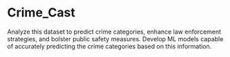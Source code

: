 # Crime_Cast
Analyze this dataset to predict crime categories, enhance law enforcement strategies, and bolster public safety measures. Develop ML models capable of accurately predicting the crime categories based on this information.
